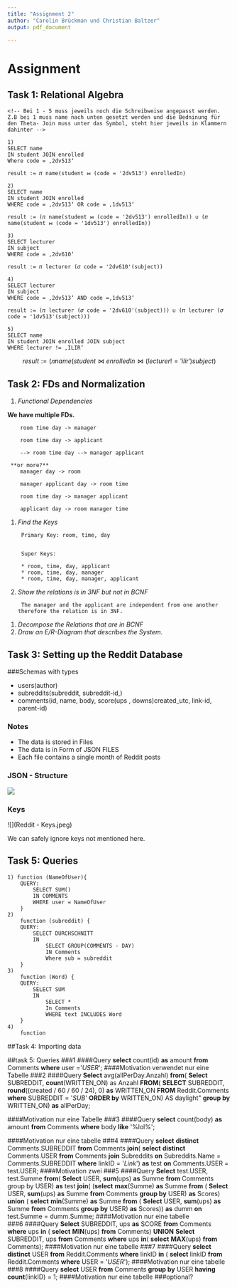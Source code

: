 ```yaml
---
title: "Assignment 2"
author: "Carolin Brückman und Christian Baltzer"
output: pdf_document

---
```



# Assignment 
## Task 1: Relational Algebra

```{SQL} 
<!-- Bei 1 - 5 muss jeweils noch die Schreibweise angepasst werden. Z.B bei 1 muss name nach unten gesetzt werden und die Bedninung für den Theta- Join muss unter das Symbol, steht hier jeweils in Klammern dahinter -->

1) 
SELECT name 
IN student JOIN enrolled
Where code = ‚2dv513‘  

result := 𝜋 name(student ⋈ (code = '2dv513') enrolledIn)

2)
SELECT name 
IN student JOIN enrolled
WHERE code = ‚2dv513‘ OR code = ‚1dv513‘

result := (𝜋 name(student ⋈ (code = '2dv513') enrolledIn)) ∪ (𝜋 name(student ⋈ (code = '1dv513') enrolledIn))

3) 
SELECT lecturer
IN subject
WHERE code = ‚2dv610‘

result := 𝜋 lecturer (𝜎 code = '2dv610'(subject))

4)
SELECT lecturer
IN subject
WHERE code = ‚2dv513‘ AND code =‚1dv513‘

result := (𝜋 lecturer (𝜎 code = '2dv610'(subject))) ∪ (𝜋 lecturer (𝜎 code = '1dv513'(subject)))

5)
SELECT name 
IN student JOIN enrolled JOIN subject
WHERE lecturer != ‚ILIR‘

``` 
$$ result := (𝜋 name(student ⋈ enrolledIn ⋈(lecturer != 'ilir') subject) $$

## Task 2: FDs and Normalization
1. *Functional Dependencies* 


**We have multiple FDs.**


		room time day -> manager 

		room time day -> applicant 
		
		--> room time day --> manager applicant 
		
     **or more?**		
  		manager day -> room
		
		manager applicant day -> room time
		
		room time day -> manager applicant
		
		applicant day -> room manager time 
1. *Find the Keys* 	

		Primary Key: room, time, day 


		Super Keys: 

		* room, time, day, applicant 
		* room, time, day, manager 
		* room, time, day, manager, applicant 

1. *Show the relations is in 3NF but not in BCNF*

 
        The manager and the applicant are independent from one another therefore the relation is in 3NF. 


<!--Beweis das es nicht in BCNF ist fehlt noch--> 
1. *Decompose the Relations that are in BCNF*
1. *Draw an E/R-Diagram that describes the System.*

## Task 3: Setting up the Reddit Database
###Schemas with types

* users(author)
* subreddits(subreddit, subreddit-id,)
* comments(id, name, body, score(ups , downs)<!--brauchen wir das?-->created_utc, link-id, parent-id)


### Notes
- The data is stored in Files
- The data is in Form of JSON FILES
- Each file contains a single month of Reddit posts

### JSON - Structure

![]("Reddit-JSONStructure.jpeg")
### Keys

![](Reddit - Keys.jpeg)

We can safely ignore keys not mentioned here.

## Task 5: Queries
```
1) function (NameOfUser){
	QUERY:
		SELECT SUM()
		IN COMMENTS
		WHERE user = NameOfUser
	}
2)
	function (subreddit) {
	QUERY:
		SELECT DURCHSCHNITT
		IN 
			SELECT GROUP(COMMENTS - DAY)
			IN Comments
			Where sub = subreddit
	}
3)
	function (Word) {
	QUERY:
		SELECT SUM
		IN
			SELECT *
			In Comments
			WHERE text INCLUDES Word
	}
4)
	function 
```


##Task 4: Importing data

##task 5: Queries
###1
####Query 
**select** count(id) **as** amount **from** Comments **where** user ='*USER*';
####Motivation
verwendet nur eine Tabelle 
###2
####Query
**Select** avg(allPerDay.Anzahl) 
**from**( 
	**Select** SUBREDDIT, **count**(WRITTEN_ON) as Anzahl 
	**FROM**(
		**SELECT** SUBREDDIT, 
		**round**((created / 60 / 60 / 24), 0) **as** WRITTEN_ON 
		**FROM** Reddit.Comments 
		**where** SUBREDDIT = '*SUB*'
		**ORDER by** WRITTEN_ON) 
	AS daylight" **group by** WRITTEN_ON)
**as** allPerDay;

####Motivation
nur eine Tabelle 
###3
####Query
**select** count(body) **as** amount **from** Comments **where** body **like** '%lol%';

####Motivation
nur eine tabelle
###4
####Query
**select** **distinct** Comments.SUBREDDIT 
**from** Comments **join**(
	**select** **distinct** Comments.USER 
	**from** Comments **join** Subreddits 
	**on** Subreddits.Name = Comments.SUBREDDIT 
	**where** linkID = '*Link*')
**as** test **on** Comments.USER = test.USER;
####Motivation
zwei 
###5
####Query
**Select** test.USER, test.Summe 
**from**(
	**Select** USER, **sum**(ups) **as** Summe 
	**from** Comments group by USER) **as** test 
	**join**(
		(**select** **max**(Summe) **as** Summe 
		**from** (
			**Select** USER, **sum**(ups) **as** Summe 
			**from** Comments **group by** USER)
		**as** Scores) 
	**union** (
		**select** **min**(Summe) **as** Summe 
		**from** (
			**Select** USER, **sum**(ups) **as** Summe 
			**from** Comments **group by** USER)
		**as** Scores))
**as** dumm **on** test.Summe = dumm.Summe;
####Motivation
nur eine tabelle	
###6
####Query
**Select** SUBREDDIT, ups **as** SCORE 
**from** Comments **where** ups 
**in** (
	**select** **MIN**(ups) 
	**from** Comments) 
**UNION** 
**Select** SUBREDDIT, ups 
**from** Comments **where** ups **in**(
	**select** **MAX**(ups) **from** Comments);
####Motivation
nur eine tabelle
###7 
####Query
**select** **distinct** USER 
**from** Reddit.Comments 
**where** linkID **in** (
	**select** linkID 
	**from** Reddit.Comments 
	**where** USER = '*USER*');
####Motivation
nur eine tabelle
###8
####Query
**select** USER 
**from** Comments 
**group by** USER **having** **count**(linkID) = 1;
####Motivation
nur eine tabelle 
###optional?

